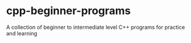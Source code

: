 # cpp-beginner-programs
A collection of beginner to intermediate level C++ programs for practice and learning
